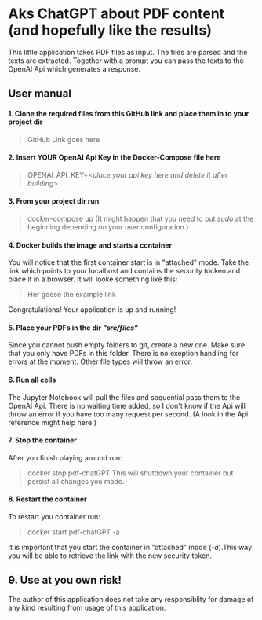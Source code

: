 # Aks ChatGPT about PDF content (and hopefully like the results)

This little application takes PDF files as input. The files are parsed and the texts are extracted.
Together with a prompt you can pass the texts to the OpenAI Api which generates a response.

## User manual

#### 1. Clone the required files from this GitHub link and place them in to your project dir
> GitHub Link goes here

#### 2. Insert YOUR OpenAI Api Key in the Docker-Compose file here
> OPENAI_API_KEY=<*place your api key here and delete it after building*>

#### 3. From your project dir run
> docker-compose up
(It might happen that you need to put *sudo* at the beginning depending on your user configuration.)

#### 4. Docker builds the image and starts a container
You will notice that the first container start is in "attached" mode.
Take the link which points to your localhost and contains the security tocken and place it in a browser. It will looke something like this:
> Her goese the example link

Congratulations! Your application is up and running!

#### 5. Place your PDFs in the dir *"src/files"*
Since you cannot push empty folders to git, create a new one. 
Make sure that you only have PDFs in this folder. There is no exeption handling for errors at the moment. Other file types will throw an error.

#### 6. Run all cells
The Jupyter Notebook will pull the files and sequential pass them to the OpenAI Api. There is no waiting time added, so I don't know if the Api will throw an error if you have too many request per second.
(A look in the Api reference might help here.)

#### 7. Stop the container
After you finish playing around run:
> docker stop pdf-chatGPT
This will shutdown your container but persist all changes you made.

#### 8. Restart the container
To restart you container run:
> docker start pdf-chatGPT -a

It is important that you start the container in "attached" mode (*-a*).This way you will be able to retrieve the link with the new security token.


## 9. Use at you own risk!
The author of this application does not take any responsiblity for damage of any kind resulting from usage of this application.
